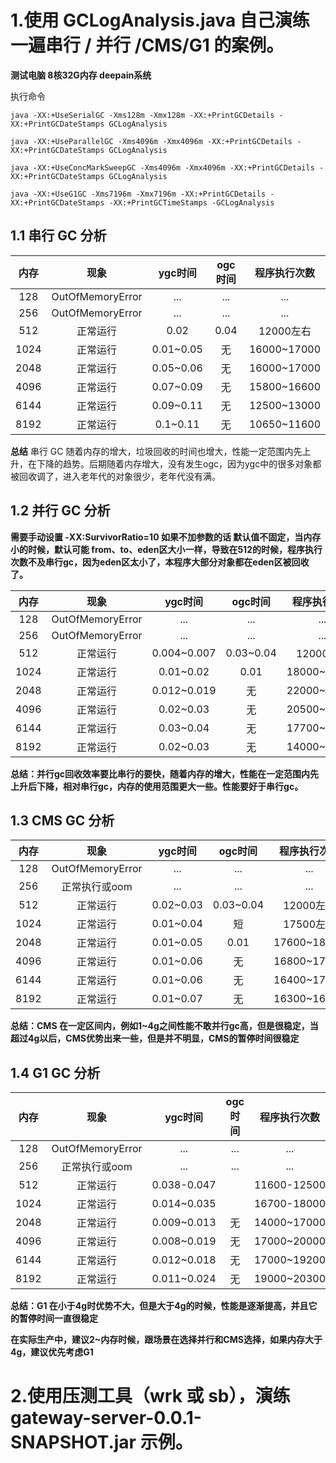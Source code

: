 # 1.使用 GCLogAnalysis.java 自己演练一遍串行 / 并行 /CMS/G1 的案例。
**测试电脑 8核32G内存 deepain系统**

执行命令

`java -XX:+UseSerialGC -Xms128m -Xmx128m -XX:+PrintGCDetails -XX:+PrintGCDateStamps GCLogAnalysis`

`java -XX:+UseParallelGC -Xms4096m -Xmx4096m -XX:+PrintGCDetails -XX:+PrintGCDateStamps GCLogAnalysis`
       
`java -XX:+UseConcMarkSweepGC -Xms4096m -Xmx4096m -XX:+PrintGCDetails -XX:+PrintGCDateStamps GCLogAnalysis`
       
`java -XX:+UseG1GC -Xms7196m -Xmx7196m -XX:+PrintGCDetails -XX:+PrintGCDateStamps -XX:+PrintGCTimeStamps -GCLogAnalysis`

## 1.1 串行 GC 分析

内存 | 现象 | ygc时间 | ogc时间 | 程序执行次数
:-: | :-: | :-: | :-: | :-: 
128 | OutOfMemoryError |...|...|...|
256 | OutOfMemoryError |...|...|...|
512 | 正常运行 | 0.02 | 0.04 | 12000左右|
1024 | 正常运行 | 0.01~0.05 | 无 | 16000~17000|
2048 | 正常运行 | 0.05~0.06 | 无 | 16000~17000|
4096 | 正常运行 | 0.07~0.09 | 无 | 15800~16600|
6144 | 正常运行 | 0.09~0.11 | 无 | 12500~13000|
8192 | 正常运行 | 0.1~0.11 | 无 | 10650~11600|

**总结**
串行 GC 随着内存的增大，垃圾回收的时间也增大，性能一定范围内先上升，在下降的趋势。后期随着内存增大，没有发生ogc，因为ygc中的很多对象都被回收调了，进入老年代的对象很少，老年代没有满。

## 1.2 并行 GC 分析 

**需要手动设置 -XX:SurvivorRatio=10 如果不加参数的话 默认值不固定，当内存小的时候，默认可能 from、to、eden区大小一样，导致在512的时候，程序执行次数不及串行gc，因为eden区太小了，本程序大部分对象都在eden区被回收了。**

内存 | 现象 | ygc时间 | ogc时间 | 程序执行次数
:-: | :-: | :-: | :-: | :-: 
128 | OutOfMemoryError |...|...|...|
256 | OutOfMemoryError |...|...|...|
512 | 正常运行 | 0.004~0.007 | 0.03~0.04 | 12000左右|
1024 | 正常运行 | 0.01~0.02 | 0.01 | 18000~19000|
2048 | 正常运行 | 0.012~0.019 | 无 | 22000~22900|
4096 | 正常运行 | 0.02~0.03 | 无 | 20500~21500|
6144 | 正常运行 | 0.03~0.04 | 无 | 17700~17800|
8192 | 正常运行 | 0.02~0.03 | 无 | 14000~15000|

**总结：并行gc回收效率要比串行的要快，随着内存的增大，性能在一定范围内先上升后下降，相对串行gc，内存的使用范围更大一些。性能要好于串行gc。**

## 1.3 CMS GC 分析

内存 | 现象 | ygc时间 | ogc时间 | 程序执行次数
:-: | :-: | :-: | :-: | :-: 
128 | OutOfMemoryError |...|...|...|
256 | 正常执行或oom |...|...|...|4400左右
512 | 正常运行 | 0.02~0.03 | 0.03~0.04 | 12000左右|
1024 | 正常运行 | 0.01~0.04 | 短 | 17500左右|
2048 | 正常运行 | 0.01~0.05 | 0.01 | 17600~18600|
4096 | 正常运行 | 0.01~0.06 | 无 | 16800~17400|
6144 | 正常运行 | 0.01~0.06 | 无 | 16400~17400|
8192 | 正常运行 | 0.01~0.07 | 无 | 16300~16500|

**总结：CMS 在一定区间内，例如1~4g之间性能不敢并行gc高，但是很稳定，当超过4g以后，CMS优势出来一些，但是并不明显，CMS的暂停时间很稳定**


## 1.4 G1 GC 分析

内存 | 现象 | ygc时间 | ogc时间 | 程序执行次数
:-: | :-: | :-: | :-: | :-: 
128 | OutOfMemoryError |...|...|...|
256 | 正常执行或oom |...|...|...|4900左右
512 | 正常运行 | 0.038-0.047 |  | 11600-12500|
1024 | 正常运行 | 0.014~0.035 |  | 16700-18000|
2048 | 正常运行 | 0.009~0.013 | 无 | 14000~17000|
4096 | 正常运行 | 0.008~0.019 | 无 | 17000~20000|
6144 | 正常运行 | 0.012~0.018 | 无 | 17000~19200|
8192 | 正常运行 | 0.011~0.024 | 无 | 19000~20300|

**总结：G1 在小于4g时优势不大，但是大于4g的时候，性能是逐渐提高，并且它的暂停时间一直很稳定**

**在实际生产中，建议2~内存时候，跟场景在选择并行和CMS选择，如果内存大于4g，建议优先考虑G1**

# 2.使用压测工具（wrk 或 sb），演练 gateway-server-0.0.1-SNAPSHOT.jar 示例。

